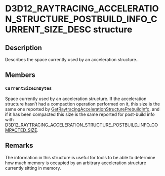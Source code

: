 # D3D12_RAYTRACING_ACCELERATION_STRUCTURE_POSTBUILD_INFO_CURRENT_SIZE_DESC structure

## Description

Describes the space currently used by an acceleration structure..

## Members

### `CurrentSizeInBytes`

Space currently used by an acceleration structure. If the acceleration structure hasn’t had a compaction operation performed on it, this size is the same one reported by [GetRaytracingAccelerationStructurePrebuildInfo](https://learn.microsoft.com/windows/desktop/api/d3d12/nf-d3d12-id3d12device5-getraytracingaccelerationstructureprebuildinfo), and if it has been compacted this size is the same reported for post-build info with [D3D12_RAYTRACING_ACCELERATION_STRUCTURE_POSTBUILD_INFO_COMPACTED_SIZE](https://learn.microsoft.com/windows/desktop/api/d3d12/ne-d3d12-d3d12_raytracing_acceleration_structure_postbuild_info_type).

## Remarks

The information in this structure is useful for tools to be able to determine how much memory is occupied by an arbitrary acceleration structure currently sitting in memory.